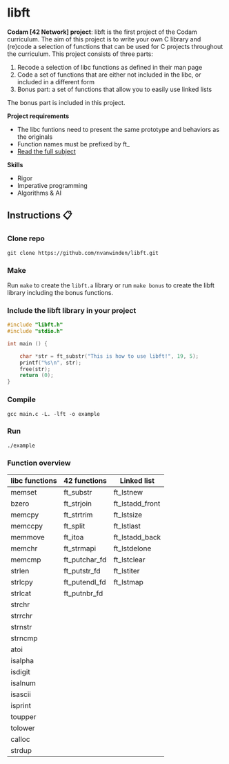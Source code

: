 # libft
**Codam [42 Network] project**: libft is the first project of the Codam curriculum. The aim of this project is to write your own C library and (re)code a selection of functions that can be used for C projects throughout the curriculum. This project consists of three parts:

1) Recode a selection of libc functions as defined in their man page
2) Code a set of functions that are either not included in the libc, or included in a different form
3) Bonus part: a set of functions that allow you to easily use linked lists

The bonus part is included in this project.

**Project requirements**

- The libc funtions need to present the same prototype and behaviors as the originals
- Function names must be prefixed by ft_
- [Read the full subject](https://github.com/nvanwinden/libft/blob/main/en.subject.pdf)

**Skills**
* Rigor
* Imperative programming
* Algorithms & AI

## Instructions :clipboard:

### Clone repo

`git clone https://github.com/nvanwinden/libft.git`

### Make

Run `make` to create the `libft.a` library or run `make bonus` to create the libft library including the bonus functions.

### Include the libft library in your project

```C
#include "libft.h"
#include "stdio.h"

int main () {

	char *str = ft_substr("This is how to use libft!", 19, 5);
	printf("%s\n", str);
	free(str);
	return (0);
}
```

### Compile
`gcc main.c -L. -lft -o example` 

### Run
`./example`

### Function overview

| libc functions | 42 functions | Linked list  |
| ------------- |-------------| -----|
| memset | ft_substr | ft_lstnew |
| bzero | ft_strjoin | ft_lstadd_front |
| memcpy | ft_strtrim | ft_lstsize |
| memccpy |ft_split | ft_lstlast |
| memmove | ft_itoa | ft_lstadd_back |
| memchr | ft_strmapi | ft_lstdelone |
| memcmp | ft_putchar_fd | ft_lstclear |
| strlen | ft_putstr_fd | ft_lstiter |
| strlcpy |ft_putendl_fd | ft_lstmap |
| strlcat | ft_putnbr_fd ||
| strchr |||
| strrchr |||
| strnstr |||
| strncmp |||
| atoi |||
| isalpha |||
| isdigit |||
| isalnum |||
| isascii |||
| isprint |||
| toupper |||
| tolower |||
| calloc |||
| strdup |||
